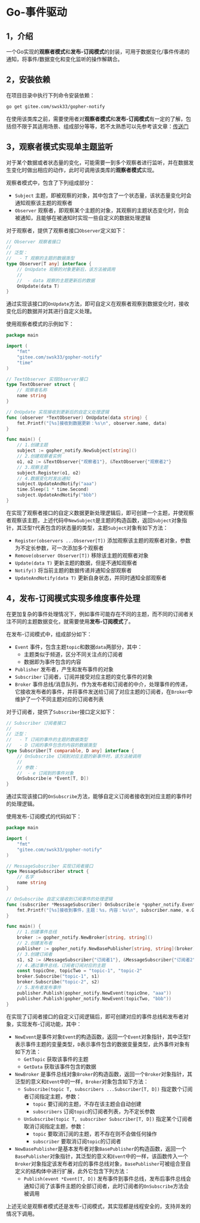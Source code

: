 #  Go-事件驱动

## 1，介绍

一个Go实现的**观察者模式**和**发布-订阅模式**的封装，可用于数据变化/事件传递的通知，将事件/数据变化和变化监听的操作解耦合。

##  2，安装依赖

在项目目录中执行下列命令安装依赖：

```bash
go get gitee.com/swsk33/gopher-notify
```

在使用该类库之前，需要使用者对**观察者模式**和**发布-订阅模式**有一定的了解，包括但不限于其适用场景、组成部分等等，若不太熟悉可以先参考该文章：[传送门](https://juejin.cn/post/7426954878681677858)

## 3，观察者模式实现单主题监听

对于某个数据或者状态量的变化，可能需要一到多个观察者进行监听，并在数据发生变化时做出相应的动作，此时可调用该类库的**观察者模式**实现。

观察者模式中，包含了下列组成部分：

- `Subject` 主题，即被观察的对象，其中包含了一个状态量，该状态量变化时会通知观察该主题的观察者
- `Observer` 观察者，即观察某个主题的对象，其观察的主题状态变化时，则会被通知，且能够在被通知时实现一些自定义的数据处理逻辑

对于观察者，提供了观察者接口`Observer`定义如下：

```go
// Observer 观察者接口
//
// 泛型：
//   - T 观察的主题的数据类型
type Observer[T any] interface {
	// OnUpdate 观察的对象更新后，该方法被调用
	//
	//  - data 观察的主题更新后的数据
	OnUpdate(data T)
}
```

通过实现该接口的`OnUpdate`方法，即可自定义在观察者观察到数据变化时，接收变化后的数据并对其进行自定义处理。

使用观察者模式的示例如下：

```go
package main

import (
	"fmt"
	"gitee.com/swsk33/gopher-notify"
	"time"
)

// TextObserver 实现Observer接口
type TextObserver struct {
	// 观察者名称
	name string
}

// OnUpdate 实现接收到更新后的自定义处理逻辑
func (observer *TextObserver) OnUpdate(data string) {
	fmt.Printf("[%s]接收到数据更新：%s\n", observer.name, data)
}

func main() {
	// 1.创建主题
	subject := gopher_notify.NewSubject[string]()
	// 2.创建观察者实例
	o1, o2 := &TextObserver{"观察者1"}, &TextObserver{"观察者2"}
	// 3.观察主题
	subject.Register(o1, o2)
	// 4.数据变化时发出通知
	subject.UpdateAndNotify("aaa")
	time.Sleep(1 * time.Second)
	subject.UpdateAndNotify("bbb")
}
```

在实现了观察者接口的自定义数据更新处理逻辑后，即可创建一个主题，并使观察者观察该主题，上述代码中`NewSubject`是主题的构造函数，返回`Subject`对象指针，其泛型`T`代表包含的状态量的类型，主题`Subject`对象有如下方法：

- `Register(observers ...Observer[T])` 添加观察该主题的观察者对象，参数为不定长参数，可一次添加多个观察者
- `Remove(observer Observer[T])` 移除该主题的观察者对象
- `Update(data T)` 更新主题的数据，但是不通知观察者
- `Notify()` 将当前主题的数据传递并通知全部观察者
- `UpdateAndNotify(data T)` 更新自身状态，并同时通知全部观察者

## 4，发布-订阅模式实现多维度事件处理

在更加复杂的事件处理情况下，例如事件可能存在不同的主题，而不同的订阅者关注不同的主题数据变化，就需要使用**发布-订阅模式**了。

在发布-订阅模式中，组成部分如下：

- `Event` 事件，包含主题`topic`和数据`data`两部分，其中：
	- 主题类似于频道，区分不同关注点的订阅者
	- 数据即为事件包含的内容
- `Publisher` 发布者，产生和发布事件的对象
- `Subscriber` 订阅者，订阅并接受对应主题的变化事件的对象
- `Broker` 事件总线/消息队列，作为发布者和订阅者的中介，处理事件的传递，它接收发布者的事件，并将事件发送给订阅了对应主题的订阅者，在`Broker`中维护了一个不同主题对应的订阅者列表

对于订阅者，提供了`Subscriber`接口定义如下：

```go
// Subscriber 订阅者接口
//
// 泛型：
//   - T 订阅的事件的主题的数据类型
//   - D 订阅的事件包含的内容的数据类型
type Subscriber[T comparable, D any] interface {
	// OnSubscribe 订阅到对应主题的新事件时，该方法被调用
	//
	// 参数：
	//  - e 订阅到的事件对象
	OnSubscribe(e *Event[T, D])
}
```

通过实现该接口的`OnSubscribe`方法，能够自定义订阅者接收到对应主题的事件时的处理逻辑。

使用发布-订阅模式的代码如下：

```go
package main

import (
	"fmt"
	"gitee.com/swsk33/gopher-notify"
)

// MessageSubscriber 实现订阅者接口
type MessageSubscriber struct {
	// 名字
	name string
}

// OnSubscribe 自定义接收到订阅事件的处理逻辑
func (subscriber *MessageSubscriber) OnSubscribe(e *gopher_notify.Event[string, string]) {
	fmt.Printf("[%s]接收到事件，主题：%s，内容：%s\n", subscriber.name, e.GetTopic(), e.GetData())
}

func main() {
	// 1.创建事件总线
	broker := gopher_notify.NewBroker[string, string]()
	// 2.创建发布者
	publisher := gopher_notify.NewBasePublisher[string, string](broker)
	// 3.创建订阅者
	s1, s2 := &MessageSubscriber{"订阅者1"}, &MessageSubscriber{"订阅者2"}
	// 4.通过事件总线，订阅者订阅对应的主题
	const topicOne, topicTwo = "topic-1", "topic-2"
	broker.Subscribe("topic-1", s1)
	broker.Subscribe("topic-2", s2)
	// 5.发布者发布事件
	publisher.Publish(gopher_notify.NewEvent(topicOne, "aaa"))
	publisher.Publish(gopher_notify.NewEvent(topicTwo, "bbb"))
}
```

在实现了订阅者接口的自定义订阅逻辑后，即可创建对应的事件总线和发布者对象，实现发布-订阅功能，其中：

- `NewEvent`是事件对象`Event`的构造函数，返回一个`Event`对象指针，其中泛型`T`表示事件主题的变量类型，`D`表示事件包含的数据变量类型，此外事件对象有如下方法：
	- `GetTopic` 获取该事件的主题
	- `GetData` 获取该事件包含的数据
- `NewBroker` 是事件总线对象`Broker`的构造函数，返回一个`Broker`对象指针，其泛型的意义和`Event`中的一样，`Broker`对象包含如下方法：
	- `Subscribe(topic T, subscribers ...Subscriber[T, D])` 指定数个订阅者订阅指定主题，参数：
		- `topic` 要订阅的主题，不存在该主题会自动创建
		- `subscribers` 订阅`topic`的订阅者列表，为不定长参数
	- `UnSubscribe(topic T, subscriber Subscriber[T, D])` 指定某个订阅者取消订阅指定主题，参数：
		- `topic` 要取消订阅的主题，若不存在则不会做任何操作
		- `subscriber` 要取消订阅`topic`的订阅者
- `NewBasePublisher`是基本发布者对象`BasePublisher`的构造函数，返回一个`BasePublisher`对象指针，其泛型的意义和`Event`中的一样，该函数传入一个`Broker`对象指定该发布者对应的事件总线对象，`BasePublisher`可被组合至自定义的结构体中进行扩展，此外它包含下列方法：
  - `Publish(event *Event[T, D])` 发布事件到事件总线，发布后事件总线会通知订阅了该事件主题的全部订阅者，此时订阅者的`OnSubscribe`方法会被调用

上述无论是观察者模式还是发布-订阅模式，其实现都是线程安全的，支持并发的情况下调用。